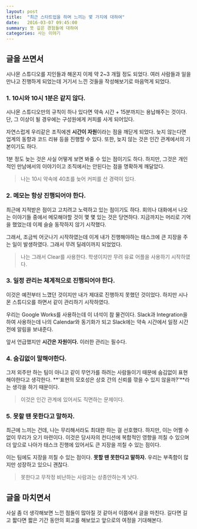 ```yaml
---
layout: post
title:  "최근 스타트업을 하며 느끼는 몇 가지에 대하여"
date:   2016-03-07 09:45:00
summary: 뜻 깊은 경험들에 대하여
categories: 사는 이야기
---
```


## 글을 쓰면서

시나몬 스튜디오를 지인들과 해온지 이제 약 2~3 개월 정도 되었다. 여러 사람들과 일을 만나고 진행하게 되었는데 거기서 느낀 것들을 작성해보기로 마음먹게 되었다.

### 1. 10시와 10시 1분은 같지 않다.

시나몬 스튜디오만의 규칙이 하나 있다면 약속 시간 + 15분까지는 용납해주는 것이다. 단, 그 이상이 될 경우에는 구성원에게 커피를 사게 되어있다.

자연스럽게 우리같은 조직에겐 **시간이 자원**이라는 점을 깨닫게 되었다. 늦지 않는다면 업계의 동향과 코드 리뷰 등을 진행할 수 있다. 또한, 늦지 않는 것은 인간 관계에서의 기본이기도 하다.

1분 정도 늦는 것은 사실 어떻게 보면 봐줄 수 있는 점이기도 하다. 하지만, 그것은 개인적인 만남에서의 이야기이고 조직에서는 안된다는 점을 명확하게 깨달았다.

> 나는 10시 약속에 40초를 늦어 커피를 산 경력이 있다.

### 2. 메모는 항상 진행되어야 한다.

최근에 지적받은 점이고 고치려고 노력하고 있는 점이기도 하다. 회의나 대화에서 나오는 이야기들 중에서 메모해야할 것이 몇 몇 있는 것은 당연하다. 지금까지는 머리로 기억을 했었는데 이제 슬슬 동작하지 않기 시작했다.

그래서, 조금씩 어긋나기 시작하였는데 이게 내가 진행해야하는 태스크에 큰 지장을 주는 일이 발생하였다. 그래서 무려 딜레이까지 되었었다.

> 나는 그래서 Clear를 사용한다. 학생이지만 무려 유료 어플을 사용하기 시작하였다.


### 3. 일정 관리는 체계적으로 진행되어야 한다.

이것은 예전부터 느꼈던 것이지만 내가 제대로 진행하지 못했던 것이었다. 하지만 시나몬 스튜디오를 하면서 같이 관리하기 시작하였다.

우리는 Google Works를 사용하는데 이 녀석이 참 물건이다. Slack과 Integration을 하여 사용하는데 나의 Calendar와 동기화가 되고 Slack에는 약속 시간에서 일정 시간 전에 알림을 보내준다. 

앞서 언급했지만 **시간은 자원이다.** 이러한 관리는 필수다.

### 4. 숨김없이 말해야한다.

그저 외주만 하는 팀이 아니고 같이 무언가를 하려는 사람들이기 때문에 숨김없이 표현해야한다고 생각한다. **'표현의 모호성은 상호 간의 신뢰를 깎을 수 있지 않을까?'**라는 생각을 하기 때문이다.

> 이것은 인간 관계에 있어서도 직면하는 문제이다.

### 5. 못할 땐 못한다고 말하자.

최근에 느끼는 건데, 나는 무리해서라도 최대한 하는 걸 선호했다. 하지만, 이는 어쩔 수 없이 무리가 오기 마련이다. 이것은 당사자의 컨디션에 복합적인 영향을 끼칠 수 있으며 더 앞으로 나아가 태스크 진행에 있어서도 큰 지장을 끼칠 수 있는 점이다.

이는 팀에도 지장을 끼칠 수 있는 점이다. **못할 땐 못한다고 말하자.** 우리는 부족함이 많지만 성장하고 있으니 괜찮다.

> 못한다고 무작정 비난하는 사람과는 상종안하는게 낫다.

## 글을 마치면서

사실 좀 더 생각해보면 느낀 점들이 많아질 것 같아서 이쯤에서 글을 마친다. 길다면 길고 짧다면 짧은 기간 동안의 회고를 해보았고 앞으로의 여정을 기대해본다.